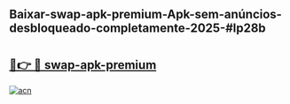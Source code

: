 ## Baixar-swap-apk-premium-Apk-sem-anúncios-desbloqueado-completamente-2025-#lp28b

# <h2><a href="https://ainizakaria.my?title=swap-apk-premium&ref=22M">🔗👉 🔴 swap-apk-premium</a></h2>

[![acn](https://github.com/user-attachments/assets/0f9c940e-d8b0-45ae-aac7-cd30a18b3e1c)](https://ainizakaria.my?title=swap-apk-premium&ref=22M)


